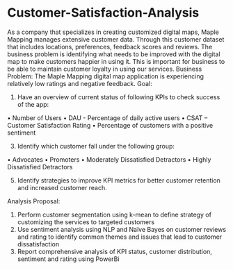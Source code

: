 # Customer-Satisfaction-Analysis

As a company that specializes in creating customized digital maps, Maple Mapping manages extensive customer data. Through this customer dataset that includes locations, preferences, feedback scores and reviews. The business problem is identifying what needs to be improved with the digital map to make customers happier in using it. This is important for business to be able to maintain customer loyalty in using our services.
Business Problem: 
The Maple Mapping digital map application is experiencing relatively low ratings and negative feedback.
Goal:
1.	Have an overview of current status of following KPIs to check success of the app:
   
•	Number of Users
•	DAU - Percentage of daily active users
•	CSAT – Customer Satisfaction Rating
•	Percentage of customers with a positive sentiment

3.	Identify which customer fall under the following group:
   
•	Advocates 
•	Promoters
•	Moderately Dissatisfied Detractors 
•	Highly Dissatisfied Detractors 

5.	Identify strategies to improve KPI metrics for better customer retention and increased customer reach.

Analysis Proposal:
1.	Perform customer segmentation using k-mean to define strategy of customizing the services to targeted customers
2.	Use sentiment analysis using NLP and Naïve Bayes on customer reviews and rating to identify common themes and issues that lead to customer dissatisfaction
3.	Report comprehensive analysis of KPI status, customer distribution, sentiment and rating using PowerBi 
